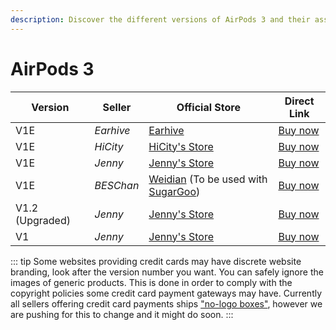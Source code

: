 ```yaml
---
description: Discover the different versions of AirPods 3 and their associated sellers. Find official stores and direct links to purchase AirPods 3 replicas.
---
```


# AirPods 3

| Version         | Seller    | Official Store                                                                                      | Direct Link                              |
|-----------------|-----------|-----------------------------------------------------------------------------------------------------|------------------------------------------|
| V1E             | *Earhive* | [Earhive](https://airreps.link/earhive)                                                                      | [Buy now](https://airreps.link/earhive)    |
| V1E             | *HiCity* | [HiCity's Store](https://hicitypods.com)                                                                      | [Buy now](https://hicitypods.com/product/gen-3-v1e/)    |
| V1E             | *Jenny* | [Jenny's Store](https://jenny.airreps.info)                                                                       | [Buy now](https://airreps.link/jenny)    |
| V1E             | *BESChan* | [Weidian](https://airreps.link/beschan) (To be used with [SugarGoo](https://airreps.link/sugargoo/)) | [Buy now](https://airreps.link/beschan)  |
| V1.2 (Upgraded) | *Jenny*   | [Jenny's Store](https://jenny.airreps.info)                                                         | [Buy now](http://airreps.link/jenny)     |
| V1              | *Jenny*   | [Jenny's Store](https://jenny.airreps.info)                                                         | [Buy now](http://airreps.link/jenny)     |

::: tip
Some websites providing credit cards may have discrete website branding, look after the version number you want. You can safely ignore the images of generic products. This is done in order to comply with the copyright policies some credit card payment gateways may have. Currently all sellers offering credit card payments ships ["no-logo boxes"](https://airpodsreplicas.com/introduction/packaging#no-logo-box), however we are pushing for this to change and it might do soon. 
:::